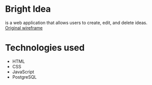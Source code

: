 # Bright Idea

is a web application that allows users to create, edit, and delete ideas.
[Original wireframe](https://www.figma.com/file/FdBxVZCUtmtSgWrLRve5ZH/Bright-Idea?type=design&node-id=1%3A2&mode=design&t=MH0AwetpvQRJ1MSq-1)

# Technologies used

- HTML
- CSS
- JavaScript
- PostgreSQL
